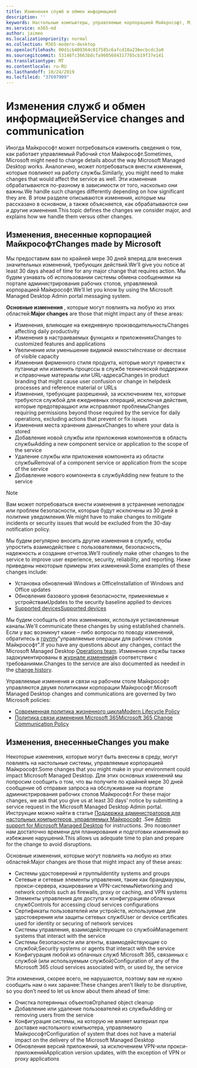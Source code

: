 ```yaml
---
title: Изменения служб и обмен информацией
description: ''
keywords: Настольные компьютеры, управляемые корпорацией Майкрософт, Microsoft 365, служба, документация
ms.service: m365-md
author: jaimeo
ms.localizationpriority: normal
ms.collection: M365-modern-desktop
ms.openlocfilehash: 00d1cb409364c017585c6afcd10a236ecbcdc3a0
ms.sourcegitcommit: 53148fc3663bdcfa9605684317785cb19f37e141
ms.translationtype: MT
ms.contentlocale: ru-RU
ms.lasthandoff: 10/24/2019
ms.locfileid: "37697909"
---
```

# <a name="service-changes-and-communication"></a><span data-ttu-id="62b41-103">Изменения служб и обмен информацией</span><span class="sxs-lookup"><span data-stu-id="62b41-103">Service changes and communication</span></span>

<span data-ttu-id="62b41-104">Иногда Майкрософт может потребоваться изменить сведения о том, как работает управляемый Рабочий стол Майкрософт.</span><span class="sxs-lookup"><span data-stu-id="62b41-104">Sometimes, Microsoft might need to change details about the way Microsoft Managed Desktop works.</span></span> <span data-ttu-id="62b41-105">Аналогично, может потребоваться внести изменения, которые повлияют на работу службы.</span><span class="sxs-lookup"><span data-stu-id="62b41-105">Similarly, you might need to make changes that would affect the service as well.</span></span> <span data-ttu-id="62b41-106">Эти изменения обрабатываются по-разному в зависимости от того, насколько они важны.</span><span class="sxs-lookup"><span data-stu-id="62b41-106">We handle such changes differently depending on how significant they are.</span></span> <span data-ttu-id="62b41-107">В этом разделе описываются изменения, которые мы рассказано в основном, а также объясняется, как обрабатываются они и другие изменения.</span><span class="sxs-lookup"><span data-stu-id="62b41-107">This topic defines the changes we consider major, and explains how we handle them versus other changes.</span></span>



## <a name="changes-made-by-microsoft"></a><span data-ttu-id="62b41-108">Изменения, внесенные корпорацией Майкрософт</span><span class="sxs-lookup"><span data-stu-id="62b41-108">Changes made by Microsoft</span></span>

<span data-ttu-id="62b41-109">Мы предоставим вам по крайней мере 30 дней вперед для внесения значительных изменений, требующих действий.</span><span class="sxs-lookup"><span data-stu-id="62b41-109">We'll give you notice at least 30 days ahead of time for any major change that requires action.</span></span> <span data-ttu-id="62b41-110">Мы будем узнавать об использовании системы обмена сообщениями на портале администрирования рабочих столов, управляемой корпорацией Майкрософт.</span><span class="sxs-lookup"><span data-stu-id="62b41-110">We’ll let you know by using the Microsoft Managed Desktop Admin portal messaging system.</span></span>

<span data-ttu-id="62b41-111">**Основные изменения** , которые могут повлиять на любую из этих областей:</span><span class="sxs-lookup"><span data-stu-id="62b41-111">**Major changes** are those that might impact any of these areas:</span></span>
- <span data-ttu-id="62b41-112">Изменения, влияющие на ежедневную производительность</span><span class="sxs-lookup"><span data-stu-id="62b41-112">Changes affecting daily productivity</span></span>
- <span data-ttu-id="62b41-113">Изменения в настраиваемых функциях и приложениях</span><span class="sxs-lookup"><span data-stu-id="62b41-113">Changes to customized features and applications</span></span>
- <span data-ttu-id="62b41-114">Увеличение или уменьшение видимой емкости</span><span class="sxs-lookup"><span data-stu-id="62b41-114">Increase or decrease of visible capacity</span></span>
- <span data-ttu-id="62b41-115">Изменения фирменного стиля продукта, которые могут привести к путанице или изменить процессы в службе технической поддержки и справочные материалы или URL-адреса</span><span class="sxs-lookup"><span data-stu-id="62b41-115">Changes in product branding that might cause user confusion or change in helpdesk processes and reference material or URLs</span></span>
- <span data-ttu-id="62b41-116">Изменения, требующие разрешений, за исключением тех, которые требуются службой для ежедневных операций, исключая действия, которые предотвращают или исправляют проблемы</span><span class="sxs-lookup"><span data-stu-id="62b41-116">Changes requiring permissions beyond those required by the service for daily operations, excluding actions that prevent or fix issues</span></span>
- <span data-ttu-id="62b41-117">Изменения места хранения данных</span><span class="sxs-lookup"><span data-stu-id="62b41-117">Changes to where your data is stored</span></span>
- <span data-ttu-id="62b41-118">Добавление новой службы или приложения компонентов в область службы</span><span class="sxs-lookup"><span data-stu-id="62b41-118">Adding a new component service or application to the scope of the service</span></span>
- <span data-ttu-id="62b41-119">Удаление службы или приложения компонента из области службы</span><span class="sxs-lookup"><span data-stu-id="62b41-119">Removal of a component service or application from the scope of the service</span></span>
- <span data-ttu-id="62b41-120">Добавление нового компонента в службу</span><span class="sxs-lookup"><span data-stu-id="62b41-120">Adding new feature to the service</span></span>

> [!NOTE]
> <span data-ttu-id="62b41-121">Вам может потребоваться внести изменения в устранение неполадок или проблем безопасности, которые будут исключены из 30 дней в политике уведомления.</span><span class="sxs-lookup"><span data-stu-id="62b41-121">We might have to make changes to mitigate incidents or security issues that would be excluded from the 30-day notification policy.</span></span>

<span data-ttu-id="62b41-122">Мы будем регулярно вносить другие изменения в службу, чтобы упростить взаимодействие с пользователями, безопасность, надежность и создание отчетов.</span><span class="sxs-lookup"><span data-stu-id="62b41-122">We’ll routinely make other changes to the service to improve user experience, security, reliability, and reporting.</span></span> <span data-ttu-id="62b41-123">Ниже приведены некоторые примеры этих изменений.</span><span class="sxs-lookup"><span data-stu-id="62b41-123">Some examples of these changes include:</span></span>

- <span data-ttu-id="62b41-124">Установка обновлений Windows и Office</span><span class="sxs-lookup"><span data-stu-id="62b41-124">Installation of Windows and Office updates</span></span>
- <span data-ttu-id="62b41-125">Обновления базового уровня безопасности, применяемые к устройствам</span><span class="sxs-lookup"><span data-stu-id="62b41-125">Updates to the security baseline applied to devices</span></span>
- [<span data-ttu-id="62b41-126">Supported devices</span><span class="sxs-lookup"><span data-stu-id="62b41-126">Supported devices</span></span>](device-list.md)

<span data-ttu-id="62b41-127">Мы будем сообщать об этих изменениях, используя установленные каналы.</span><span class="sxs-lookup"><span data-stu-id="62b41-127">We'll communicate these changes by using established channels.</span></span> <span data-ttu-id="62b41-128">Если у вас возникнут какие – либо вопросы по поводу изменений, обратитесь в [группу](../working-with-managed-desktop/admin-support.md)"управляемые операции для рабочих столов Майкрософт".</span><span class="sxs-lookup"><span data-stu-id="62b41-128">If you have any questions about any changes, contact the Microsoft Managed Desktop [Operations team](../working-with-managed-desktop/admin-support.md).</span></span> <span data-ttu-id="62b41-129">Изменения службы также задокументированы в [журнале изменений](../change-history-managed-desktop.md)в соответствии с требованиями.</span><span class="sxs-lookup"><span data-stu-id="62b41-129">Changes to the service are also documented as needed in the [change history](../change-history-managed-desktop.md).</span></span>

<span data-ttu-id="62b41-130">Управляемые изменения и связи на рабочем столе Майкрософт управляются двумя политиками корпорации Майкрософт:</span><span class="sxs-lookup"><span data-stu-id="62b41-130">Microsoft Managed Desktop changes and communications are governed by two Microsoft policies:</span></span>
- [<span data-ttu-id="62b41-131">Современная политика жизненного цикла</span><span class="sxs-lookup"><span data-stu-id="62b41-131">Modern Lifecycle Policy</span></span>](https://support.microsoft.com/help/30881/modern-lifecycle-policy)
- [<span data-ttu-id="62b41-132">Политика связи изменения Microsoft 365</span><span class="sxs-lookup"><span data-stu-id="62b41-132">Microsoft 365 Change Communication Policy</span></span>](https://docs.microsoft.com/office365/admin/manage/message-center?redirectSourcePath=%252fen-us%252farticle%252fMessage-center-in-Office-365-38FB3333-BFCC-4340-A37B-DEDA509C2093&view=o365-worldwide)

## <a name="changes-you-make"></a><span data-ttu-id="62b41-133">Изменения, внесенные</span><span class="sxs-lookup"><span data-stu-id="62b41-133">Changes you make</span></span>

<span data-ttu-id="62b41-134">Некоторые изменения, которые могут быть внесены в среду, могут повлиять на настольные системы, управляемые корпорацией Майкрософт.</span><span class="sxs-lookup"><span data-stu-id="62b41-134">Some changes that you might make in your environment could impact Microsoft Managed Desktop.</span></span> <span data-ttu-id="62b41-135">Для этих основных изменений мы попросим сообщить о том, что вы получите по крайней мере 30 дней сообщение об отправке запроса на обслуживание на портале администрирования рабочих столов Майкрософт.</span><span class="sxs-lookup"><span data-stu-id="62b41-135">For these major changes, we ask that you give us at least 30 days’ notice by submitting a service request in the Microsoft Managed Desktop Admin portal.</span></span> <span data-ttu-id="62b41-136">Инструкции можно найти в статье [Поддержка администраторов для настольных компьютеров, управляемых Майкрософт](../working-with-managed-desktop/admin-support.md) .</span><span class="sxs-lookup"><span data-stu-id="62b41-136">See [Admin support for Microsoft Managed Desktop](../working-with-managed-desktop/admin-support.md) for instructions.</span></span> <span data-ttu-id="62b41-137">Это позволяет нам достаточно времени для планирования и подготовки изменений во избежание нарушений.</span><span class="sxs-lookup"><span data-stu-id="62b41-137">This allows us adequate time to plan and prepare for the change to avoid disruptions.</span></span>

<span data-ttu-id="62b41-138">Основные изменения, которые могут повлиять на любую из этих областей:</span><span class="sxs-lookup"><span data-stu-id="62b41-138">Major changes are those that might impact any of these areas:</span></span>

- <span data-ttu-id="62b41-139">Системы удостоверений и группы</span><span class="sxs-lookup"><span data-stu-id="62b41-139">Identity systems and groups</span></span>
- <span data-ttu-id="62b41-140">Сетевые и сетевые элементы управления, такие как брандмауэры, прокси-сервера, кэширование и VPN-системы</span><span class="sxs-lookup"><span data-stu-id="62b41-140">Networking and network controls such as firewalls, proxy or caching, and VPN systems</span></span>
- <span data-ttu-id="62b41-141">Элементы управления для доступа к конфигурациям облачных служб</span><span class="sxs-lookup"><span data-stu-id="62b41-141">Controls for accessing cloud services configurations</span></span>
- <span data-ttu-id="62b41-142">Сертификаты пользователей или устройств, используемые для удостоверения или защиты сетевых служб</span><span class="sxs-lookup"><span data-stu-id="62b41-142">User or device certificates used for identity or securing of network services</span></span>
- <span data-ttu-id="62b41-143">Системы управления, взаимодействующие со службой</span><span class="sxs-lookup"><span data-stu-id="62b41-143">Management systems that interact with the service</span></span>
- <span data-ttu-id="62b41-144">Системы безопасности или агенты, взаимодействующие со службой;</span><span class="sxs-lookup"><span data-stu-id="62b41-144">Security systems or agents that interact with the service</span></span>
- <span data-ttu-id="62b41-145">Конфигурация любой из облачных служб Microsoft 365, связанных с службой (или используемым службой)</span><span class="sxs-lookup"><span data-stu-id="62b41-145">Configuration of any of the Microsoft 365 cloud services associated with, or used by, the service</span></span>

<span data-ttu-id="62b41-146">Эти изменения, скорее всего, не нарушаются, поэтому вам не нужно сообщить нам о них заранее:</span><span class="sxs-lookup"><span data-stu-id="62b41-146">These changes aren’t likely to be disruptive, so you don’t need to let us know about them ahead of time:</span></span>

- <span data-ttu-id="62b41-147">Очистка потерянных объектов</span><span class="sxs-lookup"><span data-stu-id="62b41-147">Orphaned object cleanup</span></span>
- <span data-ttu-id="62b41-148">Добавление или удаление пользователей из службы</span><span class="sxs-lookup"><span data-stu-id="62b41-148">Adding or removing users from the service</span></span>
- <span data-ttu-id="62b41-149">Конфигурация системы, на которую не влияет материал при доставке настольного компьютера, управляемого Майкрософт</span><span class="sxs-lookup"><span data-stu-id="62b41-149">Configuration of system that does not have a material impact on the delivery of the Microsoft Managed Desktop</span></span>
- <span data-ttu-id="62b41-150">Обновления версий приложений, за исключением VPN-или прокси-приложений</span><span class="sxs-lookup"><span data-stu-id="62b41-150">Application version updates, with the exception of VPN or proxy applications</span></span>


